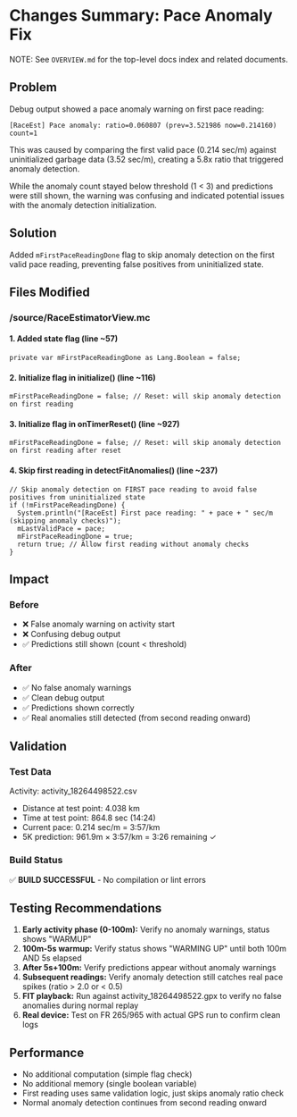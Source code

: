 # Changes Summary: Pace Anomaly Fix

NOTE: See `OVERVIEW.md` for the top-level docs index and related documents.

## Problem

Debug output showed a pace anomaly warning on first pace reading:

```
[RaceEst] Pace anomaly: ratio=0.060807 (prev=3.521986 now=0.214160) count=1
```

This was caused by comparing the first valid pace (0.214 sec/m) against uninitialized garbage data (3.52 sec/m), creating a 5.8x ratio that triggered anomaly detection.

While the anomaly count stayed below threshold (1 < 3) and predictions were still shown, the warning was confusing and indicated potential issues with the anomaly detection initialization.

## Solution

Added `mFirstPaceReadingDone` flag to skip anomaly detection on the first valid pace reading, preventing false positives from uninitialized state.

## Files Modified

### /source/RaceEstimatorView.mc

#### 1. Added state flag (line ~57)

```monkeyc
private var mFirstPaceReadingDone as Lang.Boolean = false;
```

#### 2. Initialize flag in initialize() (line ~116)

```monkeyc
mFirstPaceReadingDone = false; // Reset: will skip anomaly detection on first reading
```

#### 3. Initialize flag in onTimerReset() (line ~927)

```monkeyc
mFirstPaceReadingDone = false; // Reset: will skip anomaly detection on first reading after reset
```

#### 4. Skip first reading in detectFitAnomalies() (line ~237)

```monkeyc
// Skip anomaly detection on FIRST pace reading to avoid false positives from uninitialized state
if (!mFirstPaceReadingDone) {
  System.println("[RaceEst] First pace reading: " + pace + " sec/m (skipping anomaly checks)");
  mLastValidPace = pace;
  mFirstPaceReadingDone = true;
  return true; // Allow first reading without anomaly checks
}
```

## Impact

### Before

- ❌ False anomaly warning on activity start
- ❌ Confusing debug output
- ✅ Predictions still shown (count < threshold)

### After

- ✅ No false anomaly warnings
- ✅ Clean debug output
- ✅ Predictions shown correctly
- ✅ Real anomalies still detected (from second reading onward)

## Validation

### Test Data

Activity: activity_18264498522.csv

- Distance at test point: 4.038 km
- Time at test point: 864.8 sec (14:24)
- Current pace: 0.214 sec/m = 3:57/km
- 5K prediction: 961.9m × 3:57/km = 3:26 remaining ✓

### Build Status

✅ **BUILD SUCCESSFUL** - No compilation or lint errors

## Testing Recommendations

1. **Early activity phase (0-100m):** Verify no anomaly warnings, status shows "WARMUP"
2. **100m-5s warmup:** Verify status shows "WARMING UP" until both 100m AND 5s elapsed
3. **After 5s+100m:** Verify predictions appear without anomaly warnings
4. **Subsequent readings:** Verify anomaly detection still catches real pace spikes (ratio > 2.0 or < 0.5)
5. **FIT playback:** Run against activity_18264498522.gpx to verify no false anomalies during normal replay
6. **Real device:** Test on FR 265/965 with actual GPS run to confirm clean logs

## Performance

- No additional computation (simple flag check)
- No additional memory (single boolean variable)
- First reading uses same validation logic, just skips anomaly ratio check
- Normal anomaly detection continues from second reading onward
